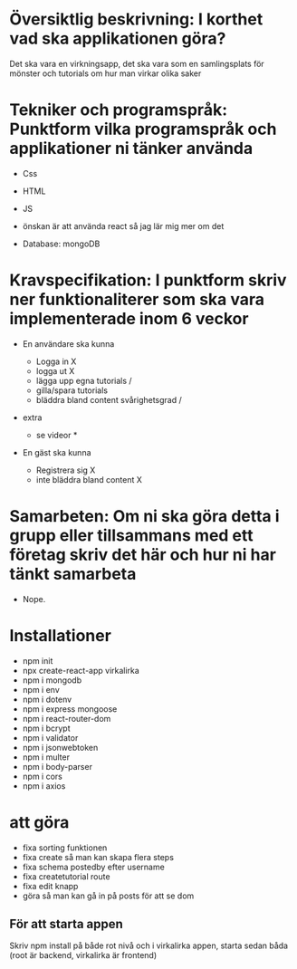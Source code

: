 # Översiktlig beskrivning: I korthet vad ska applikationen göra?
Det ska vara en virkningsapp, det ska vara som en samlingsplats för mönster och tutorials om hur man virkar olika saker

# Tekniker och programspråk: Punktform vilka programspråk och applikationer ni tänker använda
- Css
- HTML
- JS
- önskan är att använda react så jag lär mig mer om det

- Database: mongoDB

# Kravspecifikation: I punktform skriv ner funktionaliterer som ska vara implementerade inom 6 veckor
- En användare ska kunna 
    - Logga in X 
    - logga ut X
    - lägga upp egna tutorials /
    - gilla/spara tutorials 
    - bläddra bland content svårighetsgrad /

- extra
    - se videor *

- En gäst ska kunna
    - Registrera sig X
    - inte bläddra bland content X


# Samarbeten: Om ni ska göra detta i grupp eller tillsammans med ett företag skriv det här och hur ni har tänkt samarbeta
 - Nope.



 # Installationer 
 - npm init
 - npx create-react-app virkalirka
 - npm i mongodb
 - npm i env
 - npm i dotenv
 - npm i express mongoose
 - npm i react-router-dom
 - npm i bcrypt
 - npm i validator
 - npm i jsonwebtoken
 - npm i multer
 - npm i body-parser
 - npm i cors
 - npm i axios

 # att göra
 - fixa sorting funktionen
 - fixa create så man kan skapa flera steps
 - fixa schema postedby efter username
 - fixa createtutorial route
 - fixa edit knapp
 -  göra så man kan gå in på posts för att se dom



## För att starta appen
 Skriv npm install på både rot nivå och i virkalirka appen, starta sedan båda 
 (root är backend, virkalirka är frontend)